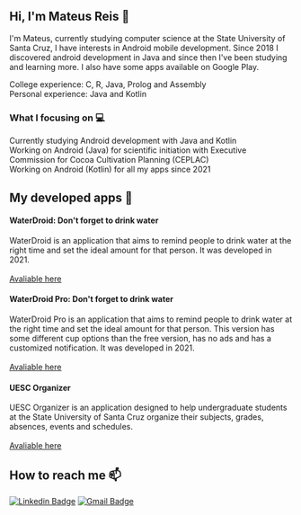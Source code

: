 ## Hi, I'm Mateus Reis 👋

I'm Mateus, currently studying computer science at the State University of Santa Cruz, I have interests in Android mobile development. Since 2018 I discovered android development in Java and since then I've been studying and learning more. I also have some apps available on Google Play.

College experience: C, R, Java, Prolog and Assembly<br>
Personal experience: Java and Kotlin

### What I focusing on 💻

Currently studying Android development with Java and Kotlin<br>
Working on Android (Java) for scientific initiation with Executive Commission for Cocoa Cultivation Planning (CEPLAC)<br>
Working on Android (Kotlin) for all my apps since 2021

## My developed apps 📱

#### WaterDroid: Don't forget to drink water
WaterDroid is an application that aims to remind people to drink water at the right time and set the ideal amount for that person. It was developed in 2021.  <br> <br><a href="https://play.google.com/store/apps/details?id=com.matreis.waterdroid">Avaliable here</a>

#### WaterDroid Pro: Don't forget to drink water
WaterDroid Pro is an application that aims to remind people to drink water at the right time and set the ideal amount for that person. This version has some different cup options than the free version, has no ads and has a customized notification. It was developed in 2021. <br><br><a href="https://play.google.com/store/apps/details?id=com.matreis.waterdroidpro">Avaliable here</a>

#### UESC Organizer
UESC Organizer is an application designed to help undergraduate students at the State University of Santa Cruz organize their subjects, grades, absences, events and schedules. <br> <br> <a href="https://play.google.com/store/apps/details?id=com.matreis.organizadoruesc">Avaliable here</a>

## How to reach me 📫

[![Linkedin Badge](https://img.shields.io/badge/-Mateus%20Reis-0e76a8?style=flat-square&logo=Linkedin&logoColor=white&link=https://www.linkedin.com/in/mateus-reis-587b30212/)](https://www.linkedin.com/in/mateus-reis-587b30212/) 
[![Gmail Badge](https://img.shields.io/badge/-teco.manow@gmail.com-BB001B?style=flat-square&logo=Gmail&logoColor=white&link=mailto:teco.manow@gmail.com)](mailto:teco.manow@gmail.com)

<!--**tecomanow/tecomanow** is a ✨ _special_ ✨ repository because its `README.md` (this file) appears on your GitHub profile.

Here are some ideas to get you started:

- 🔭 I’m currently working on ...
- 🌱 I’m currently learning ...
- 👯 I’m looking to collaborate on ...
- 🤔 I’m looking for help with ...
- 💬 Ask me about ...
- 📫 How to reach me: ...
- 😄 Pronouns: ...
- ⚡ Fun fact: ...
🎓
-->
